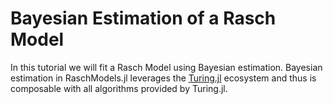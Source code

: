 # Bayesian Estimation of a Rasch Model
In this tutorial we will fit a Rasch Model using Bayesian estimation. 
Bayesian estimation in RaschModels.jl leverages the [Turing.jl](https://github.com/TuringLang/Turing.jl)
ecosystem and thus is composable with all algorithms provided by Turing.jl.
